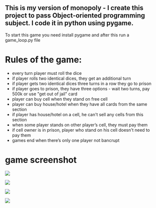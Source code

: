 ## This is my version of monopoly - I create this project to pass Object-oriented programming subject. I code it in python using pygame.

To start this game you need install pygame and after this run a game_loop.py file

# Rules of the game:
* every turn player must roll the dice
* if player rolls two identical dices, they get an additional turn
* if player gets two identical dices three turns in a row they go to prison
* if player goes to prison, they have three options - wait two turns, pay 500k or use "get out of jail" card
* player can buy cell when they stand on free cell
* player can buy house/hotel when they have all cards from the same section
* if player has house/hotel on a cell, he can't sell any cells from this section
* when some player stands on other player’s cell, they must pay them
* if cell owner is in prison, player who stand on his cell doesn't need to pay them
* games end when there’s only one player not bancrupt

# game screenshot
![](https://github.com/DaDudek/Python/blob/master/screenshot/free_cell.png)


![](https://github.com/DaDudek/Python/blob/master/screenshot/main_screen.png)


![](https://github.com/DaDudek/Python/blob/master/screenshot/menu.png)


![](https://github.com/DaDudek/Python/blob/master/screenshot/property.png)